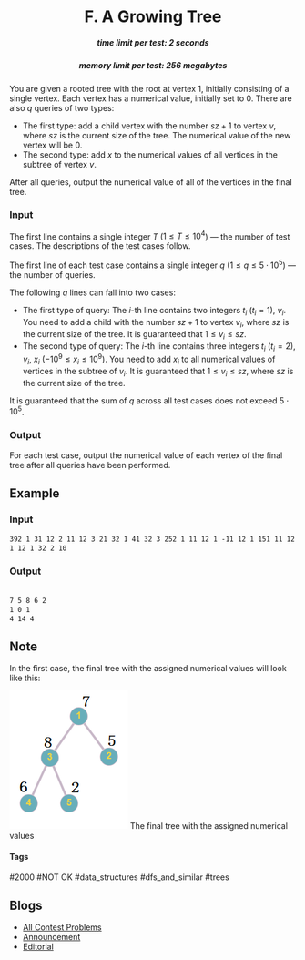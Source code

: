 <h1 style='text-align: center;'> F. A Growing Tree</h1>

<h5 style='text-align: center;'>time limit per test: 2 seconds</h5>
<h5 style='text-align: center;'>memory limit per test: 256 megabytes</h5>

You are given a rooted tree with the root at vertex $1$, initially consisting of a single vertex. Each vertex has a numerical value, initially set to $0$. There are also $q$ queries of two types: 

* The first type: add a child vertex with the number $sz + 1$ to vertex $v$, where $sz$ is the current size of the tree. The numerical value of the new vertex will be $0$.
* The second type: add $x$ to the numerical values of all vertices in the subtree of vertex $v$.

After all queries, output the numerical value of all of the vertices in the final tree.

### Input

The first line contains a single integer $T$ ($1 \leq T \leq 10^4$) — the number of test cases. The descriptions of the test cases follow.

The first line of each test case contains a single integer $q$ ($1 \leq q \leq 5 \cdot 10^5$) — the number of queries.

The following $q$ lines can fall into two cases: 

* The first type of query: The $i$-th line contains two integers $t_i$ ($t_i = 1$), $v_i$. You need to add a child with the number $sz + 1$ to vertex $v_i$, where $sz$ is the current size of the tree. It is guaranteed that $1 \leq v_i \leq sz$.
* The second type of query: The $i$-th line contains three integers $t_i$ ($t_i = 2$), $v_i$, $x_i$ ($-10^9 \leq x_i \leq 10^9$). You need to add $x_i$ to all numerical values of vertices in the subtree of $v_i$. It is guaranteed that $1 \leq v_i \leq sz$, where $sz$ is the current size of the tree.

It is guaranteed that the sum of $q$ across all test cases does not exceed $5 \cdot 10^5$.

### Output

For each test case, output the numerical value of each vertex of the final tree after all queries have been performed.

## Example

### Input


```text
392 1 31 12 2 11 12 3 21 32 1 41 32 3 252 1 11 12 1 -11 12 1 151 11 12 1 12 1 32 2 10
```
### Output

```text

7 5 8 6 2 
1 0 1 
4 14 4 

```
## Note

In the first case, the final tree with the assigned numerical values will look like this: 

 ![](images/6af1300cf0e12d6182adf4c26675cc3fc2d1566d.png) The final tree with the assigned numerical values 

#### Tags 

#2000 #NOT OK #data_structures #dfs_and_similar #trees 

## Blogs
- [All Contest Problems](../Codeforces_Round_907_(Div._2).md)
- [Announcement](../blogs/Announcement.md)
- [Editorial](../blogs/Editorial.md)
